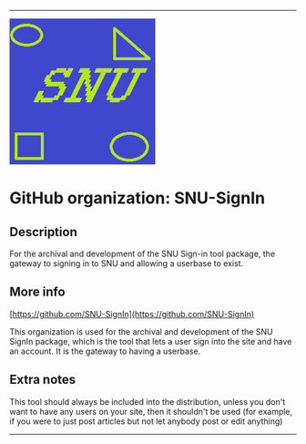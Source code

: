
***

![SNU_blue_and_gold_legacy_icon.png failed to load. The file may be missing or corrupt. Check the file path for errors first.](/AdditionalInfo/1/SNU-SignIn/SNU_blue_and_gold_legacy_icon.png)

# GitHub organization: SNU-SignIn

## Description

For the archival and development of the SNU Sign-in tool package, the gateway to signing in to SNU and allowing a userbase to exist.

## More info

[https://github.com/SNU-SignIn](https://github.com/SNU-SignIn)

This organization is used for the archival and development of the SNU SignIn package, which is the tool that lets a user sign into the site and have an account. It is the gateway to having a userbase.

## Extra notes

This tool should always be included into the distribution, unless you don't want to have any users on your site, then it shouldn't be used (for example, if you were to just post articles but not let anybody post or edit anything)

***
